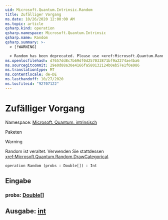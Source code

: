 ```yaml
---
uid: Microsoft.Quantum.Intrinsic.Random
title: Zufälliger Vorgang
ms.date: 10/26/2020 12:00:00 AM
ms.topic: article
qsharp.kind: operation
qsharp.namespace: Microsoft.Quantum.Intrinsic
qsharp.name: Random
qsharp.summary: >-
  > [!WARNING]

  > Random has been deprecated. Please use <xref:Microsoft.Quantum.Random.DrawCategorical> instead.
ms.openlocfilehash: d7657dd8c7b69df0d257033871bf9a2274ae4ba6
ms.sourcegitcommit: 29e0d88a30e4166fa580132124b0eb57e1f0e986
ms.translationtype: MT
ms.contentlocale: de-DE
ms.lasthandoff: 10/27/2020
ms.locfileid: "92707122"
---
```

# <a name="random-operation"></a>Zufälliger Vorgang

Namespace: [Microsoft. Quantum. intrinsisch](xref:Microsoft.Quantum.Intrinsic)

Paketen [](https://nuget.org/packages/)


> [!WARNING]
> Random ist veraltet. Verwenden Sie stattdessen <xref:Microsoft.Quantum.Random.DrawCategorical>.



```qsharp
operation Random (probs : Double[]) : Int
```


## <a name="input"></a>Eingabe

### <a name="probs--double"></a>probs: [Double](xref:microsoft.quantum.lang-ref.double)[]





## <a name="output--int"></a>Ausgabe: [int](xref:microsoft.quantum.lang-ref.int)

